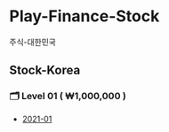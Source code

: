 # Play-Finance-Stock
주식-대한민국

## Stock-Korea
### :card_index_dividers: Level 01 ( ₩1,000,000 )
-  [2021-01](/Level01/README.md)
